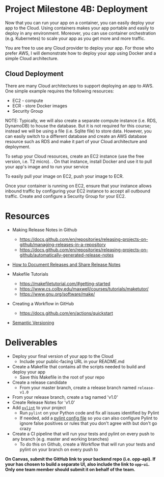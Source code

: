 # Project Milestone 4B: Deployment

Now that you can run your app on a container, you can easily deploy your app to the Cloud. Using containers makes your app portable and easily to deploy in any environment. Moreover, you can use container orchestration (e.g. Kubernetes) to scale your app as you get more and more traffic.

You are free to use any Cloud provider to deploy your app. For those who prefer AWS, I will demonstrate how to deploy your app using Docker and a simple Cloud architecture.  

## Cloud Deployment

There are many Cloud architectures to support deploying an app to AWS. One simple example requires the following resources:

* EC2 - compute
* ECR - store Docker images
* Security Group

NOTE: Typically, we will also create a separate compute instance (i.e. RDS, DynamoDB) to house the database. But it is not required 
for this course; instead we will be using a file (i.e. Sqlite file) to store data. However, you can easily switch to a different database and create an AWS database resource such as RDS and make it part of 
your Cloud architecture and deployment. 

To setup your Cloud resources, create an EC2 instance (use the free version, i.e. T2 micro). .
On that instance, install Docker and use it to pull your app's image and to run your service 

To easily pull your image on EC2, push your image to ECR. 

Once your container is running on EC2, ensure that your instance allows inbound traffic by configuring your EC2 instance to accept all outbound traffic. 
Create and configure a Security Group for your EC2. 

# Resources

* Making Release Notes in Github
  * https://docs.github.com/en/repositories/releasing-projects-on-github/managing-releases-in-a-repository
  * https://docs.github.com/en/repositories/releasing-projects-on-github/automatically-generated-release-notes

* [How to Document Releases and Share Release Notes](https://confluence.atlassian.com/doc/blog/2015/10/how-to-document-releases-and-share-release-notes/)

* Makefile Tutorials
  * https://makefiletutorial.com/#getting-started
  * https://www.cs.colby.edu/maxwell/courses/tutorials/maketutor/
  * https://www.gnu.org/software/make/

* Creating a Workflow in GitHub 
  * https://docs.github.com/en/actions/quickstart

* [Semantic Versioning](https://semver.org/)

# Deliverables

* Deploy your final version of your app to the Cloud
  * Include your public-facing URL in your README.md
* Create a Makefile that contains all the scripts needed to build and deploy your app
  * Save this Makefile in the root of your repo 
* Create a release candidate
  * From your master branch, create a release branch named `release-v1.0`
* From your release branch, create a tag named 'v1.0'
* Create Release Notes for 'v1.0'
* Add [`pylint`](https://pylint.readthedocs.io/en/latest/tutorial.html) to your project
  * Run `pylint` on your Python code and fix all issues identified by Pylint 
  * If needed, add a [pylint config file](https://pylint.readthedocs.io/en/latest/user_guide/configuration/index.html) so you can also configure Pylint to ignore false positives or rules that you don't agree with but don't go crazy
* Create a CI pipeline that will run your tests and pylint on every push to any branch (e.g. master and working branches) 
  * To do this on Github, create a Workflow that will run your tests and pylint on your branch on every push to 
  


**On Canvas, submit the GitHub link to your backend repo (i.e. opp-api). If your has chosen to build a separate UI, also include the link to `opp-ui`. Only one team member should submit it on behalf of the team.**  
